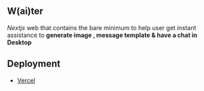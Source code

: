 

## W(ai)ter

<i>Nextjs</i> web that contains the bare minimum to help user get instant assistance to <b>generate image , message template & have a chat in Desktop </b>


## Deployment

- [Vercel](https://waiter-stefanuswilfrid.vercel.app/) 
